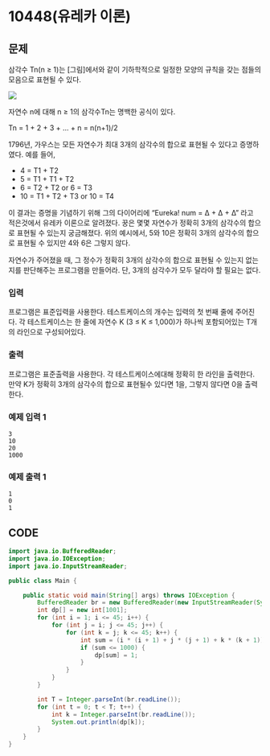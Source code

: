 # 10448\(유레카 이론\)

## 문제

삼각수 Tn\(n ≥ 1\)는 \[그림\]에서와 같이 기하학적으로 일정한 모양의 규칙을 갖는 점들의 모음으로 표현될 수 있다.

![](https://www.acmicpc.net/upload/images2/eureka.png)

자연수 n에 대해 n ≥ 1의 삼각수Tn는 명백한 공식이 있다.

Tn = 1 + 2 + 3 + ... + n = n\(n+1\)/2

1796년, 가우스는 모든 자연수가 최대 3개의 삼각수의 합으로 표현될 수 있다고 증명하였다. 예를 들어,

* 4 = T1 + T2
* 5 = T1 + T1 + T2
* 6 = T2 + T2 or 6 = T3
* 10 = T1 + T2 + T3 or 10 = T4

이 결과는 증명을 기념하기 위해 그의 다이어리에 “Eureka! num = Δ + Δ + Δ” 라고 적은것에서 유레카 이론으로 알려졌다. 꿍은 몇몇 자연수가 정확히 3개의 삼각수의 합으로 표현될 수 있는지 궁금해졌다. 위의 예시에서, 5와 10은 정확히 3개의 삼각수의 합으로 표현될 수 있지만 4와 6은 그렇지 않다.

자연수가 주어졌을 때, 그 정수가 정확히 3개의 삼각수의 합으로 표현될 수 있는지 없는지를 판단해주는 프로그램을 만들어라. 단, 3개의 삼각수가 모두 달라야 할 필요는 없다.

### 입력

프로그램은 표준입력을 사용한다. 테스트케이스의 개수는 입력의 첫 번째 줄에 주어진다. 각 테스트케이스는 한 줄에 자연수 K \(3 ≤ K ≤ 1,000\)가 하나씩 포함되어있는 T개의 라인으로 구성되어있다.

### 출력

프로그램은 표준출력을 사용한다. 각 테스트케이스에대해 정확히 한 라인을 출력한다. 만약 K가 정확히 3개의 삼각수의 합으로 표현될수 있다면 1을, 그렇지 않다면 0을 출력한다.

### 예제 입력 1

```text
3
10
20
1000
```

### 예제 출력 1

```text
1
0
1
```

## CODE

```java
import java.io.BufferedReader;
import java.io.IOException;
import java.io.InputStreamReader;

public class Main {

	public static void main(String[] args) throws IOException {
		BufferedReader br = new BufferedReader(new InputStreamReader(System.in));
		int dp[] = new int[1001];
		for (int i = 1; i <= 45; i++) {
			for (int j = i; j <= 45; j++) {
				for (int k = j; k <= 45; k++) {
					int sum = (i * (i + 1) + j * (j + 1) + k * (k + 1)) / 2;
					if (sum <= 1000) {
						dp[sum] = 1;
					}
				}
			}
		}

		int T = Integer.parseInt(br.readLine());
		for (int t = 0; t < T; t++) {
			int k = Integer.parseInt(br.readLine());
			System.out.println(dp[k]);
		}
	}
}
```

